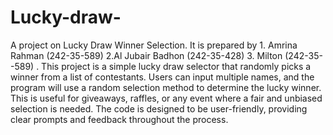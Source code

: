 # Lucky-draw-
A project on Lucky Draw Winner Selection. It is prepared by 1. Amrina Rahman (242-35-589) 2.Al Jubair Badhon (242-35-428) 3. Milton (242-35--589) .
This project is a simple lucky draw selector that randomly picks a winner from a list of contestants. Users can input multiple names, and the program will use a random selection method to determine the lucky winner. This is useful for giveaways, raffles, or any event where a fair and unbiased selection is needed.
 The code is designed to be user-friendly, providing clear prompts and feedback throughout the process.
